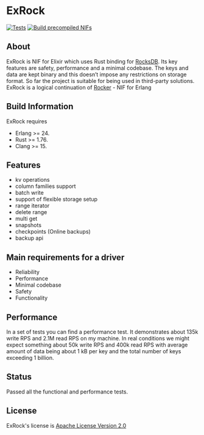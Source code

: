 # ExRock

[![Tests](https://github.com/Vonmo/ex_rock/actions/workflows/elixir.yml/badge.svg?branch=develop)](https://github.com/Vonmo/ex_rock/actions/workflows/elixir.yml)
[![Build precompiled NIFs](https://github.com/Vonmo/ex_rock/actions/workflows/release.yml/badge.svg?branch=develop)](https://github.com/Vonmo/ex_rock/actions/workflows/release.yml)

## About

ExRock is NIF for Elixir which uses Rust binding for [RocksDB](https://github.com/facebook/rocksdb). Its key features are safety, performance and a minimal codebase. The keys and data are kept binary and this doesn’t impose any restrictions on storage format. So far the project is suitable for being used in third-party solutions.
ExRock is a logical continuation of [Rocker](https://github.com/Vonmo/rocker) - NIF for Erlang

## Build Information
ExRock requires
* Erlang >= 24.
* Rust >= 1.76.
* Clang >= 15.

## Features
* kv operations
* column families support
* batch write
* support of flexible storage setup
* range iterator
* delete range
* multi get
* snapshots
* checkpoints (Online backups)
* backup api

## Main requirements for a driver
* Reliability
* Performance
* Minimal codebase
* Safety
* Functionality

## Performance
In a set of tests you can find a performance test. It demonstrates about 135k write RPS and 2.1M read RPS on my machine. In real conditions we might expect something about 50k write RPS and 400k read RPS with average amount of data being about 1 kB per key and the total number of keys exceeding 1 billion.

## Status
Passed all the functional and performance tests.

## License
ExRock's license is [Apache License Version 2.0](http://www.apache.org/licenses/LICENSE-2.0.html)